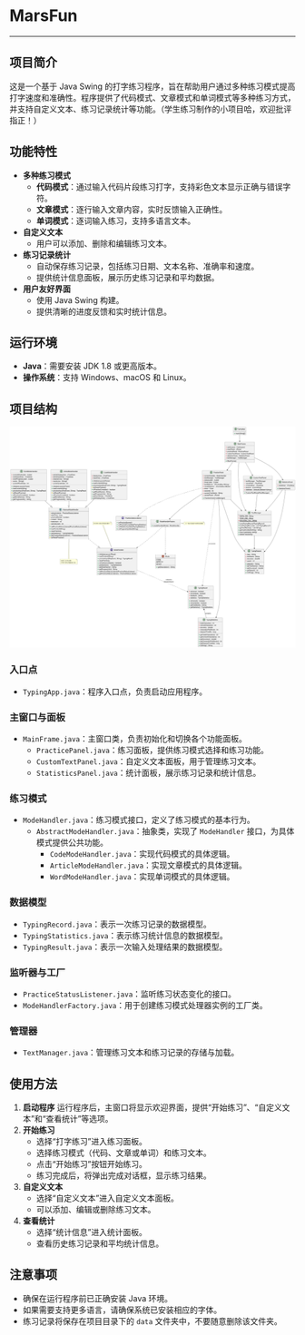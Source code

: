 # MarsFun
---

## 项目简介
这是一个基于 Java Swing 的打字练习程序，旨在帮助用户通过多种练习模式提高打字速度和准确性。程序提供了代码模式、文章模式和单词模式等多种练习方式，并支持自定义文本、练习记录统计等功能。（学生练习制作的小项目哈，欢迎批评指正！）

## 功能特性
- **多种练习模式**
  - **代码模式**：通过输入代码片段练习打字，支持彩色文本显示正确与错误字符。
  - **文章模式**：逐行输入文章内容，实时反馈输入正确性。
  - **单词模式**：逐词输入练习，支持多语言文本。
- **自定义文本**
  - 用户可以添加、删除和编辑练习文本。
- **练习记录统计**
  - 自动保存练习记录，包括练习日期、文本名称、准确率和速度。
  - 提供统计信息面板，展示历史练习记录和平均数据。
- **用户友好界面**
  - 使用 Java Swing 构建。
  - 提供清晰的进度反馈和实时统计信息。

## 运行环境
- **Java**：需要安装 JDK 1.8 或更高版本。
- **操作系统**：支持 Windows、macOS 和 Linux。

## 项目结构
![UML图](./UML.png "UML图")
### 入口点
- `TypingApp.java`：程序入口点，负责启动应用程序。

### 主窗口与面板
- `MainFrame.java`：主窗口类，负责初始化和切换各个功能面板。
  - `PracticePanel.java`：练习面板，提供练习模式选择和练习功能。
  - `CustomTextPanel.java`：自定义文本面板，用于管理练习文本。
  - `StatisticsPanel.java`：统计面板，展示练习记录和统计信息。

### 练习模式
- `ModeHandler.java`：练习模式接口，定义了练习模式的基本行为。
  - `AbstractModeHandler.java`：抽象类，实现了 `ModeHandler` 接口，为具体模式提供公共功能。
    - `CodeModeHandler.java`：实现代码模式的具体逻辑。
    - `ArticleModeHandler.java`：实现文章模式的具体逻辑。
    - `WordModeHandler.java`：实现单词模式的具体逻辑。

### 数据模型
- `TypingRecord.java`：表示一次练习记录的数据模型。
- `TypingStatistics.java`：表示练习统计信息的数据模型。
- `TypingResult.java`：表示一次输入处理结果的数据模型。

### 监听器与工厂
- `PracticeStatusListener.java`：监听练习状态变化的接口。
- `ModeHandlerFactory.java`：用于创建练习模式处理器实例的工厂类。

### 管理器
- `TextManager.java`：管理练习文本和练习记录的存储与加载。


## 使用方法
1. **启动程序**
   运行程序后，主窗口将显示欢迎界面，提供“开始练习”、“自定义文本”和“查看统计”等选项。
2. **开始练习**
   - 选择“打字练习”进入练习面板。
   - 选择练习模式（代码、文章或单词）和练习文本。
   - 点击“开始练习”按钮开始练习。
   - 练习完成后，将弹出完成对话框，显示练习结果。
3. **自定义文本**
   - 选择“自定义文本”进入自定义文本面板。
   - 可以添加、编辑或删除练习文本。
4. **查看统计**
   - 选择“统计信息”进入统计面板。
   - 查看历史练习记录和平均统计信息。

## 注意事项
- 确保在运行程序前已正确安装 Java 环境。
- 如果需要支持更多语言，请确保系统已安装相应的字体。
- 练习记录将保存在项目目录下的 `data` 文件夹中，不要随意删除该文件夹。
